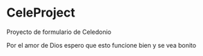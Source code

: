 # CeleProject
Proyecto de formulario de Celedonio

Por el amor de Dios espero que esto funcione bien y se vea bonito
